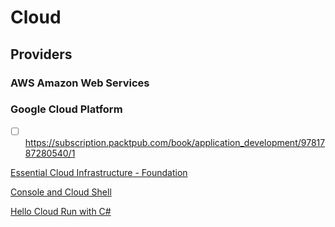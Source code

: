 # Cloud
## Providers
### AWS Amazon Web Services
### Google Cloud Platform
- [ ] https://subscription.packtpub.com/book/application_development/9781787280540/1

[Essential Cloud Infrastructure - Foundation](https://www.pluralsight.com/courses/essential-cloud-infrastructure-foundation)

[Console and Cloud Shell](https://googlepluralsight.qwiklabs.com/focuses/37218)

[Hello Cloud Run with C#](https://codelabs.developers.google.com/codelabs/cloud-run-hello-csharp/index.html?index=..%2F..index)
